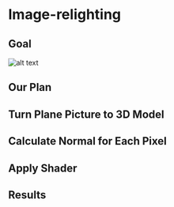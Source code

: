 # Image-relighting
## Goal
![alt text](https://sample-videos.com/img/Sample-jpg-image-50kb.jpg)
## Our Plan

## Turn Plane Picture to 3D Model

## Calculate Normal for Each Pixel

## Apply Shader

## Results

